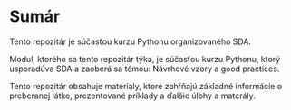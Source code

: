# Sumár

Tento repozitár je súčasťou kurzu Pythonu organizovaného SDA.

Modul, ktorého sa tento repozitár týka, je súčasťou kurzu Pythonu, ktorý usporadúva SDA a zaoberá sa témou: Návrhové vzory a good practices.

Tento repozitár obsahuje materiály, ktoré zahŕňajú základné informácie o preberanej látke, prezentované príklady a ďalšie úlohy a materály.